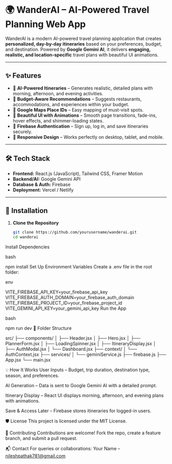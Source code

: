 # 🌍 WanderAI – AI-Powered Travel Planning Web App

WanderAI is a modern AI-powered travel planning application that creates **personalized, day-by-day itineraries** based on your preferences, budget, and destination. Powered by **Google Gemini AI**, it delivers **engaging, realistic, and location-specific** travel plans with beautiful UI animations.

---

## ✨ Features

- 🧠 **AI-Powered Itineraries** – Generates realistic, detailed plans with morning, afternoon, and evening activities.
- 💸 **Budget-Aware Recommendations** – Suggests restaurants, accommodations, and experiences within your budget.
- 📍 **Google Maps Place IDs** – Easy mapping of must-visit spots.
- 🎨 **Beautiful UI with Animations** – Smooth page transitions, fade-ins, hover effects, and shimmer-loading states.
- 🔐 **Firebase Authentication** – Sign up, log in, and save itineraries securely.
- 📱 **Responsive Design** – Works perfectly on desktop, tablet, and mobile.

---

## 🛠️ Tech Stack

- **Frontend:** React.js (JavaScript), Tailwind CSS, Framer Motion
- **Backend/AI:** Google Gemini API
- **Database & Auth:** Firebase
- **Deployment:** Vercel / Netlify

---

## 🚀 Installation

1. **Clone the Repository**
   ```bash
   git clone https://github.com/yourusername/wanderai.git
   cd wanderai
Install Dependencies

bash

npm install
Set Up Environment Variables
Create a .env file in the root folder:

env

VITE_FIREBASE_API_KEY=your_firebase_api_key
VITE_FIREBASE_AUTH_DOMAIN=your_firebase_auth_domain
VITE_FIREBASE_PROJECT_ID=your_firebase_project_id
VITE_GEMINI_API_KEY=your_gemini_api_key
Run the App

bash

npm run dev
🧩 Folder Structure

src/
├── components/
│   ├── Header.jsx
│   ├── Hero.jsx
│   ├── PlannerForm.jsx
│   ├── LoadingSpinner.jsx
│   ├── ItineraryDisplay.jsx
│   ├── AuthModal.jsx
│   └── Dashboard.jsx
├── context/
│   └── AuthContext.jsx
├── services/
│   └── geminiService.js
├── firebase.js
├── App.jsx
└── main.jsx



💡 How It Works
User Inputs – Budget, trip duration, destination type, season, and preferences.

AI Generation – Data is sent to Google Gemini AI with a detailed prompt.

Itinerary Display – React UI displays morning, afternoon, and evening plans with animations.

Save & Access Later – Firebase stores itineraries for logged-in users.


🛡 License
This project is licensed under the MIT License.


🤝 Contributing
Contributions are welcome!
Fork the repo, create a feature branch, and submit a pull request.


📬 Contact
For queries or collaborations:
Your Name – nileshpathak781@gmail.com



